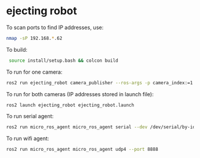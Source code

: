 # ejecting robot
To scan ports to find IP addresses, use:

```bash
nmap -sP 192.168.*.62
```

To build:

```bash
 source install/setup.bash && colcon build
```

To run for one camera:

```bash
ros2 run ejecting_robot camera_publisher --ros-args -p camera_index:=1 -p rstp_url:=http://192.168.83.6:81/stream
```

To run for both cameras (IP addresses stored in launch file):

```bash
ros2 launch ejecting_robot ejecting_robot.launch
```

To run serial agent:

```bash
ros2 run micro_ros_agent micro_ros_agent serial --dev /dev/serial/by-id/usb-Silicon_Labs_CP2102_USB_to_UART_Bridge_Controller_0001-if00-port0
```


To run wifi agent:

```bash
ros2 run micro_ros_agent micro_ros_agent udp4 --port 8888
```